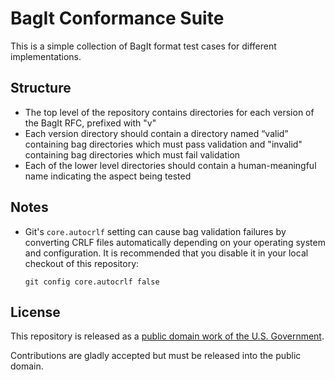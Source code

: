 # BagIt Conformance Suite

This is a simple collection of BagIt format test cases for different implementations.

## Structure

* The top level of the repository contains directories for each version of the BagIt RFC, prefixed with "v"
* Each version directory should contain a directory named “valid” containing bag directories which must pass validation
  and "invalid" containing bag directories which must fail validation
* Each of the lower level directories should contain a human-meaningful name indicating the aspect being
  tested

## Notes

* Git's `core.autocrlf` setting can cause bag validation failures by converting CRLF files automatically
  depending on your operating system and configuration. It is recommended that you disable it in your local
  checkout of this repository:

  `git config core.autocrlf false`

## License

This repository is released as a [public domain work of the U.S. Government](LICENSE.md).

Contributions are gladly accepted but must be released into the public domain.
